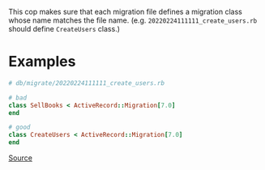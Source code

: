
This cop makes sure that each migration file defines a migration class
whose name matches the file name.
(e.g. `20220224111111_create_users.rb` should define `CreateUsers` class.)

# Examples

```ruby
# db/migrate/20220224111111_create_users.rb

# bad
class SellBooks < ActiveRecord::Migration[7.0]
end

# good
class CreateUsers < ActiveRecord::Migration[7.0]
end
```

[Source](http://www.rubydoc.info/gems/rubocop/RuboCop/Cop/Rails/MigrationClassName)